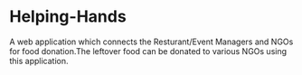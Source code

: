 # Helping-Hands
A web application which connects the Resturant/Event Managers and NGOs for food donation.The leftover food can be donated to various NGOs using this application.
